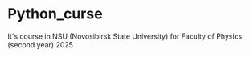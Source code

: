 # Python_curse
It's course in NSU (Novosibirsk State University) for Faculty of Physics (second year) 2025
